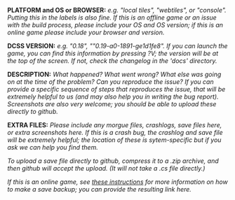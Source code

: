 <!-- When reporting a dcss bug, please include the following: -->

**PLATFORM and OS or BROWSER:**
*e.g. "local tiles", "webtiles", or "console". Putting this in the labels is
also fine. If this is an offline game or an issue with the build process,
please include your OS and OS version; if this is an online game please
include your browser and version.*

**DCSS VERSION:**
*e.g. "0.18", ""0.19-a0-1891-ge1d1fe8". If you can launch the game, you can
find this information by pressing ?V; the version will be at the top of the
screen. If not, check the changelog in the 'docs' directory.*

**DESCRIPTION:**
*What happened? What went wrong? What else was going on at the time of the
problem? Can you reproduce the issue? If you can provide a specific sequence
of steps that reproduces the issue, that will be extremely helpful to us (and
may also help you in writing the bug report). Screenshots are also very
welcome; you should be able to upload these directly to github.*

**EXTRA FILES:**
*Please include any morgue files, crashlogs, save files here, or extra
screenshots here. If this is a crash bug, the crashlog and save file will be
extremely helpful; the location of these is sytem-specific but if you ask
we can help you find them.*

*To upload a save file directly to github, compress it to a .zip archive, and
then github will accept the upload. (It will not take a .cs file directly.)*

*If this is an online game, see [these instructions](https://crawl.develz.org/wiki/doku.php?id=mantis:savebackup)
for more information on how to make a save backup; you can provide the
resulting link here.*

<!-- Please do not use this to request features, unless you are one of Crawl's
developers.

Thanks! -->
